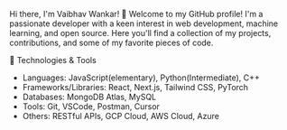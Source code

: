 Hi there, I'm Vaibhav Wankar! 👋
Welcome to my GitHub profile! I'm a passionate developer with a keen interest in web development, machine learning, and open source. Here you'll find a collection of my projects, contributions, and some of my favorite pieces of code.

🔧 Technologies & Tools
- Languages: JavaScript(elementary), Python(Intermediate), C++
- Frameworks/Libraries: React, Next.js, Tailwind CSS, PyTorch
- Databases: MongoDB Atlas, MySQL
- Tools: Git, VSCode, Postman, Cursor
- Others: RESTful APIs, GCP Cloud, AWS Cloud, Azure 
